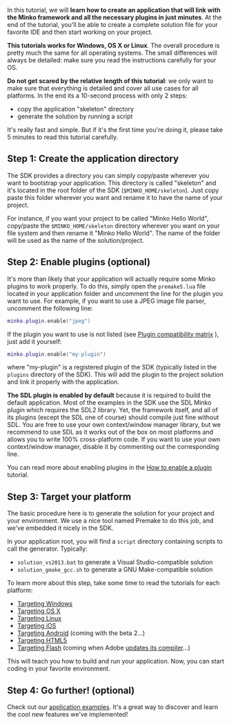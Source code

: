 In this tutorial, we will **learn how to create an application that will link with the Minko framework and all the necessary plugins in just minutes**. At the end of the tutorial, you'll be able to create a complete solution file for your favorite IDE and then start working on your project.

**This tutorials works for Windows, OS X or Linux**. The overall procedure is pretty much the same for all operating systems. The small differences will always be detailed: make sure you read the instructions carefully for your OS.

**Do not get scared by the relative length of this tutorial**: we only want to make sure that everything is detailed and cover all use cases for all platforms. In the end its a 10-second process with only 2 steps:

-   copy the application "skeleton" directory
-   generate the solution by running a script

It's really fast and simple. But if it's the first time you're doing it, please take 5 minutes to read this tutorial carefully.

Step 1: Create the application directory
----------------------------------------

The SDK provides a directory you can simply copy/paste wherever you want to bootstrap your application. This directory is called "skeleton" and it's located in the root folder of the SDK (`$MINKO_HOME/skeleton`). Just copy paste this folder wherever you want and rename it to have the name of your project.

For instance, if you want your project to be called "Minko Hello World", copy/paste the `$MINKO_HOME/skeleton` directory wherever you want on your file system and then rename it "Minko Hello World". The name of the folder will be used as the name of the solution/project.

Step 2: Enable plugins (optional)
---------------------------------

It's more than likely that your application will actually require some Minko plugins to work properly. To do this, simply open the `premake5.lua` file located in your application folder and uncomment the line for the plugin you want to use. For example, if you want to use a JPEG image file parser, uncomment the following line:


```lua
minko.plugin.enable("jpeg") 
```


If the plugin you want to use is not listed (see [Plugin compatibility matrix](../article/Plugin_compatibility_matrix.md) ), just add it yourself:


```lua
minko.plugin.enable("my-plugin") 
```


where "my-plugin" is a registered plugin of the SDK (typically listed in the `plugins` directory of the SDK). This will add the plugin to the project solution and link it properly with the application.

**The SDL plugin is enabled by default** because it is required to build the default application. Most of the examples in the SDK use the SDL Minko plugin which requires the SDL2 library. Yet, the framework itself, and all of its plugins (except the SDL one of course) should compile just fine without SDL. You are free to use your own context/window manager library, but we recommend to use SDL as it works out of the box on most platforms and allows you to write 100% cross-platform code. If you want to use your own context/window manager, disable it by commenting out the corresponding line.

You can read more about enabling plugins in the [How to enable a plugin](../tutorial/How_to_enable_a_plugin.md) tutorial.

Step 3: Target your platform
----------------------------

The basic procedure here is to generate the solution for your project and your environment. We use a nice tool named Premake to do this job, and we've embedded it nicely in the SDK.

In your application root, you will find a `script` directory containing scripts to call the generator. Typically:

-   `solution_vs2013.bat` to generate a Visual Studio-compatible solution
-   `solution_gmake_gcc.sh` to generate a GNU Make-compatible solution

To learn more about this step, take some time to read the tutorials for each platform:

-   [Targeting Windows](../tutorial/Targeting_Windows.md)
-   [Targeting OS X](../tutorial/Targeting_OS_X.md)
-   [Targeting Linux](../tutorial/Targeting_Linux.md)
-   [Targeting iOS](../tutorial/Targeting_iOS.md)
-   [Targeting Android](../Targeting_Android.md) (coming with the beta 2...)
-   [Targeting HTML5](../tutorial/Targeting_HTML5.md)
-   [Targeting Flash](../Targeting_Flash.md) (coming when Adobe [updates its compiler](https://github.com/adobe-flash/crossbridge/issues/28)...)

This will teach you how to build and run your application. Now, you can start coding in your favorite environment.

Step 4: Go further! (optional)
------------------------------

Check out our [ application examples](../Examples.md). It's a great way to discover and learn the cool new features we've implemented!

